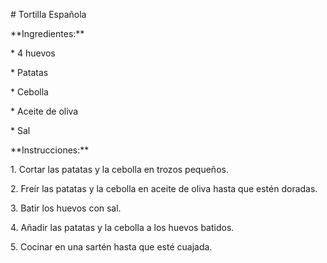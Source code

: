 \# Tortilla Española



\*\*Ingredientes:\*\*

\* 4 huevos

\* Patatas

\* Cebolla

\* Aceite de oliva

\* Sal



\*\*Instrucciones:\*\*

1\. Cortar las patatas y la cebolla en trozos pequeños.

2\. Freír las patatas y la cebolla en aceite de oliva hasta que estén doradas.

3\. Batir los huevos con sal.

4\. Añadir las patatas y la cebolla a los huevos batidos.

5\. Cocinar en una sartén hasta que esté cuajada.

